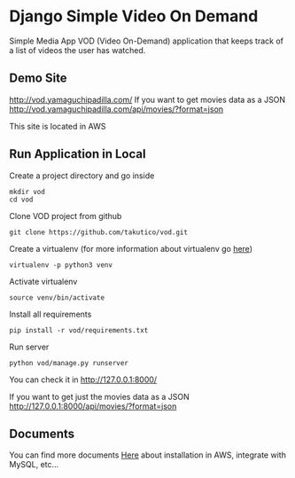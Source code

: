 # Django Simple Video On Demand
Simple Media App VOD (Video On-Demand) application that keeps track of a list of videos the user has watched.

## Demo Site
http://vod.yamaguchipadilla.com/
If you want to get movies data as a JSON http://vod.yamaguchipadilla.com/api/movies/?format=json

This site is located in AWS

## Run Application in Local
Create a project directory and go inside
```
mkdir vod
cd vod
```
Clone VOD project from github

```git clone https://github.com/takutico/vod.git```

Create a virtualenv (for more information about virtualenv go [here](https://virtualenv.pypa.io/en/stable/installation/))

```virtualenv -p python3 venv```

Activate virtualenv

```source venv/bin/activate```

Install all requirements

```pip install -r vod/requirements.txt```

Run server

```python vod/manage.py runserver```

You can check it in http://127.0.0.1:8000/

If you want to get just the movies data as a JSON http://127.0.0.1:8000/api/movies/?format=json

## Documents

You can find more documents [Here](docs/) about installation in AWS, integrate with MySQL, etc...